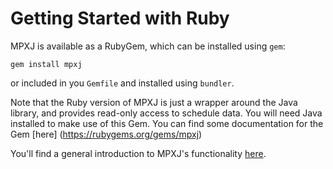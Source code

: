 # Getting Started with Ruby

MPXJ is available as a RubyGem, which can be installed using `gem`:

```
gem install mpxj
```

or included in you `Gemfile` and installed using `bundler`.

Note that the Ruby version of MPXJ is just a wrapper around the Java library,
and provides read-only access to schedule data. You will need Java installed to
make use of this Gem. You can find some documentation for the Gem [here]
(https://rubygems.org/gems/mpxj)

You'll find a general introduction to MPXJ's functionality
[here](howto-start.md).
